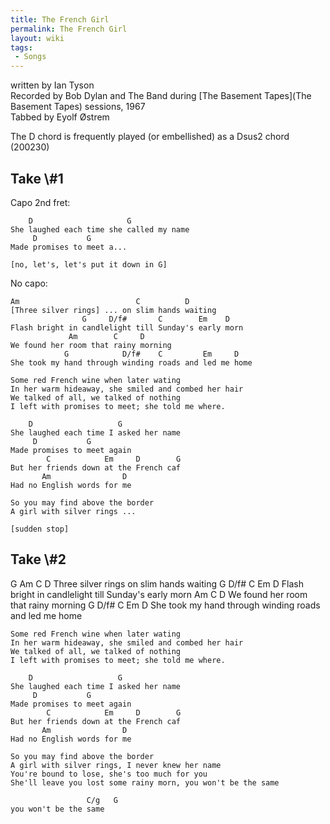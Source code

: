 ```yaml
---
title: The French Girl
permalink: The French Girl
layout: wiki
tags:
 - Songs
---
```


written by Ian Tyson  
Recorded by Bob Dylan and The Band during [The Basement
Tapes](The Basement Tapes) sessions, 1967  
Tabbed by Eyolf Østrem

The D chord is frequently played (or embellished) as a Dsus2 chord
(200230)

<h2 class="songversion">
Take \#1

</h2>
Capo 2nd fret:

        D                     G
    She laughed each time she called my name
         D           G
    Made promises to meet a...

    [no, let's, let's put it down in G]

No capo:

    Am                          C          D
    [Three silver rings] ... on slim hands waiting
                    G     D/f#       C        Em    D
    Flash bright in candlelight till Sunday's early morn
                 Am        C     D
    We found her room that rainy morning
                G            D/f#    C         Em     D
    She took my hand through winding roads and led me home

    Some red French wine when later wating
    In her warm hideaway, she smiled and combed her hair
    We talked of all, we talked of nothing
    I left with promises to meet; she told me where.

        D                   G
    She laughed each time I asked her name
         D           G
    Made promises to meet again
            C            Em     D        G
    But her friends down at the French caf
           Am                D
    Had no English words for me

    So you may find above the border
    A girl with silver rings ...

    [sudden stop]

<h2 class="songversion">
Take \#2

</h2>
    G            Am                  C  D
    Three silver rings on slim hands waiting
                    G     D/f#       C        Em    D
    Flash bright in candlelight till Sunday's early morn
                 Am              C  D
    We found her room that rainy morning
                G            D/f#    C         Em     D
    She took my hand through winding roads and led me home

    Some red French wine when later wating
    In her warm hideaway, she smiled and combed her hair
    We talked of all, we talked of nothing
    I left with promises to meet; she told me where.

        D                   G
    She laughed each time I asked her name
         D           G
    Made promises to meet again
            C            Em     D        G
    But her friends down at the French caf
           Am                D
    Had no English words for me

    So you may find above the border
    A girl with silver rings, I never knew her name
    You're bound to lose, she's too much for you
    She'll leave you lost some rainy morn, you won't be the same

                     C/g   G
    you won't be the same
